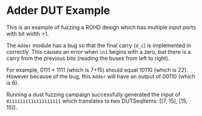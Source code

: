 # Adder DUT Example

This is an example of fuzzing a ROHD design which has multiple input ports with bit width >1.

The `Adder` module has a bug so that the final carry (`d_c`) is implemented in correctly. This causes an error when `in1` begins with a zero, but there is a carry from the previous bits (reading the buses from left to right).

For example, 0111 + 1111 (which is 7+15) should equal 10110 (which is 22). However because of the bug, this `Adder` will have an output of 00110 (which is 6). 

Running a dust fuzzing campaign successfully generated the input of `01111111111111111111` which translates to two DUTSeqItems: [[7, 15], [15, 15]].